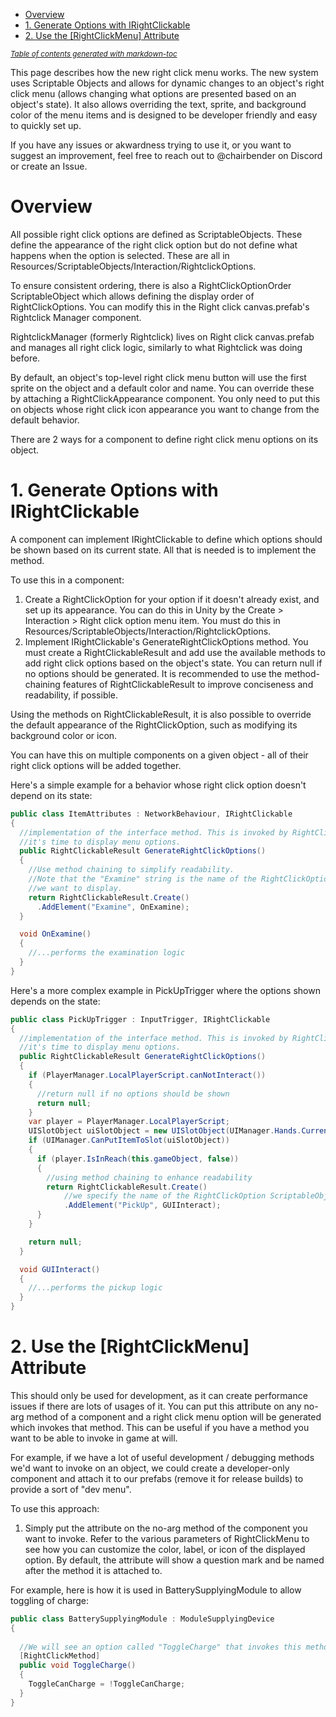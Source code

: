 - [Overview](#overview)
- [1. Generate Options with IRightClickable](#1-generate-options-with-irightclickable)
- [2. Use the [RightClickMenu] Attribute](#2-use-the-rightclickmenu-attribute)

<small><i><a href='http://ecotrust-canada.github.io/markdown-toc/'>Table of contents generated with markdown-toc</a></i></small>


This page describes how the new right click menu works. The new system uses Scriptable Objects and allows for dynamic changes to an object's right click menu (allows changing what options are presented based on an object's state). It also allows overriding the text, sprite, and background color of the menu items and is designed to be developer friendly and easy to quickly set up.

If you have any issues or akwardness trying to use it, or you want to suggest an improvement, feel free to reach out to @chairbender on Discord or create an Issue.

# Overview
All possible right click options are defined as ScriptableObjects. These define the appearance of the right click option but do not define what happens when the option is selected. These are all in Resources/ScriptableObjects/Interaction/RightclickOptions.

To ensure consistent ordering, there is also a RightClickOptionOrder ScriptableObject which allows defining the display order of RightClickOptions. You can modify this in the Right click canvas.prefab's Rightclick Manager component.

RightclickManager (formerly Rightclick) lives on Right click canvas.prefab and manages all right click logic, similarly to what Rightclick was doing before.

By default, an object's top-level right click menu button will use the first sprite on the object and a default color and name. You can override these by attaching a RightClickAppearance component. You only need to put this on objects whose right click icon appearance you want to change from the default behavior.

There are 2 ways for a component to define right click menu options on its object.

# 1. Generate Options with IRightClickable
A component can implement IRightClickable to define which options should be shown based on its current state. All that
is needed is to implement the method.

To use this in a component:
1. Create a RightClickOption for your option if it doesn't already exist, and set up its appearance. You can do this in Unity by the Create > Interaction > Right click option menu item. You must do this in Resources/ScriptableObjects/Interaction/RightclickOptions.
1. Implement IRightClickable's GenerateRightClickOptions method. You must create a RightClickableResult and
add use the available methods to add right click options based on the object's state. You can return null
if no options should be generated. It is recommended to use the method-chaining features of RightClickableResult to
improve conciseness and readability, if possible.

Using the methods on RightClickableResult, it is also possible to override the default appearance of the RightClickOption, such as modifying its background color or icon.

You can have this on multiple components on a given object - all of their right click options will be added together.

Here's a simple example for a behavior whose right click option doesn't depend on its state:
```csharp
public class ItemAttributes : NetworkBehaviour, IRightClickable
{
  //implementation of the interface method. This is invoked by RightClickMenu when
  //it's time to display menu options.
  public RightClickableResult GenerateRightClickOptions()
  {
    //Use method chaining to simplify readability.
    //Note that the "Examine" string is the name of the RightClickOption ScriptableObject
    //we want to display.
    return RightClickableResult.Create()
      .AddElement("Examine", OnExamine);
  }

  void OnExamine()
  {
    //...performs the examination logic
  }
}
```


Here's a more complex example in PickUpTrigger where the options shown depends on the state:
```csharp
public class PickUpTrigger : InputTrigger, IRightClickable
{
  //implementation of the interface method. This is invoked by RightClickMenu when
  //it's time to display menu options.
  public RightClickableResult GenerateRightClickOptions()
  {
    if (PlayerManager.LocalPlayerScript.canNotInteract())
    {
      //return null if no options should be shown
      return null;
    }
    var player = PlayerManager.LocalPlayerScript;
    UISlotObject uiSlotObject = new UISlotObject(UIManager.Hands.CurrentSlot.inventorySlot.UUID, gameObject);
    if (UIManager.CanPutItemToSlot(uiSlotObject))
    {
      if (player.IsInReach(this.gameObject, false))
      {
        //using method chaining to enhance readability
        return RightClickableResult.Create()
            //we specify the name of the RightClickOption ScriptableObject
            .AddElement("PickUp", GUIInteract);
      }
    }

    return null;
  }

  void GUIInteract()
  {
    //...performs the pickup logic
  }
}
```

# 2. Use the [RightClickMenu] Attribute
This should only be used for development, as it can create performance issues if there are lots
of usages of it. You can put this attribute on any no-arg method of a component and a right click
menu option will be generated which invokes that method. This can be useful if you have a method
you want to be able to invoke in game at will.

For example, if we have a lot of useful development / debugging methods we'd want to invoke on an object,
we could create a developer-only component and attach it to our prefabs (remove it for release builds) to
provide a sort of "dev menu".

To use this approach:
1. Simply put the attribute on the no-arg method of the component you want to invoke. Refer to the
various parameters of RightClickMenu to see how you can customize the color, label, or icon of the
displayed option. By default, the attribute will show a question mark and be named after the method
it is attached to.

For example, here is how it is used in BatterySupplyingModule to allow toggling of charge:
```csharp
public class BatterySupplyingModule : ModuleSupplyingDevice
{
  
  //We will see an option called "ToggleCharge" that invokes this method.
  [RightClickMethod]
  public void ToggleCharge()
  {
    ToggleCanCharge = !ToggleCanCharge;
  }
}
```